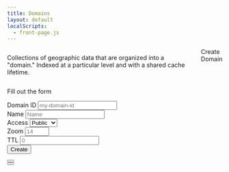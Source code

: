 ```yaml
---
title: Domains
layout: default
localScripts:
  - front-page.js
---
```


<div id="account-info" class="has-text-right" style="position: absolute; top: -45px; right: 0px">
  <span class="auth-hidden is-hidden">
    <!-- maybe make this a modal too -->
    <a class="button" href="/login.html">Login</a>
  </span>
  <span class="auth-required is-hidden">
    <a class="button" href="/app/logout">Logout</a>
  </span>
</div>

<div class="columns">
  <div class="column is-three-quarters is-size-4">
  <p>Collections of geographic data that are organized into a "domain." Indexed
  at a particular level and with a shared cache lifetime.</p>
  </div>
  <div class="column auth-required is-hidden has-text-centered">
    <a class="js-modal-trigger button is-light is-warning is-large"
    data-target="domain-create-modal">Create Domain</a>
  </div>
</div>

<div class="fixed-grid">
  <div id='target' class="grid">
    <div class="loader is-loading"></div>
  </div>
</div>

<div id="domain-create-modal" class="modal">
  <div class="modal-background"></div>
  <div class="modal-content box">
    <p>Fill out the form</p>
    <form id="create-domain-form">
      <div class="mb-2">
        <label for="domainId">Domain ID</label>
        <input class="input" type="text" name="domainId" placeholder="my-domain-id"/>
      </div>
      <div class="mb-2">
        <label for="name">Name</label>
        <input class="input" type="text" name="name" placeholder="Name"/>
      </div>
      <div class="mb-2">
        <label for="access">Access</label>
        <select class="input" name="access">
          <option value="public">Public</option>
          <option value="private">Private</option>
        </select>
      </div>
      <div class="mb-2">
        <label for="zoom">Zoom</label>
        <input class="input" type="number" name="zoom" placeholder="14" min="1" max="24" />
      </div>
      <div class="mb-2">
        <label for="ttl">TTL</label>
        <input class="input" type="number" name="ttl" placeholder="0" />
      </div>
      <div>
        <button
          id="create-domain-form-submit"
          class="button js-domain-create-form-submit"
          name="submit"
        >Create</button>
      </div>
    </form>
  </div>
  <button class="modal-close is-large" aria-label="close"></button>
</div>

<div id="domain-edit-modal" class="modal">
  <div class="modal-background"></div>
  <div class="modal-content box">
  </div>
  <button class="modal-close is-large" aria-label="close"></button>
</div>

<template id="domain-card">
  <link rel="stylesheet" href="https://cdn.jsdelivr.net/npm/bulma@1.0.0/css/bulma.min.css">
  <div class='box'>
    <div class="columns mb-0">
      <div class="column is-four-fifths pb-0">
        <h2 class="is-size-4"><slot name="title-link"></slot></h2>
      </div>
      <div class="column domain-owner-required is-hidden has-text-right pb-0">
        <a
          class="js-modal-trigger button"
          data-target="domain-edit-modal"
        >Edit</a>
      </div>
    </div>
    <div>
      <p>Indexed at zoom <slot name="zoom"></slot></p>
      <p>Access: <slot name="access"></slot></p>
      <p>Cache TTL: <slot name="ttl"></slot></p>
      <p>Created on <slot name="created"></slot></p>
    </div>
  </div>
</template>

<template id="domain-edit-content">
  <link rel="stylesheet" href="https://cdn.jsdelivr.net/npm/bulma@1.0.0/css/bulma.min.css">
  <form id="create-edit-form">
    <input class="input" type="hidden" name="domainId" />
    <input class="input" type="hidden" name="version" />
    <div class="mb-2">
      <label for="name">Name</label>
      <input class="input" type="text" name="name" />
    </div>
    <div class="mb-2">
      <label for="access">Access</label>
      <select class="input" name="access">
        <option value="public">Public</option>
        <option value="private">Private</option>
      </select>
    </div>
    <div class="mb-2">
      <label for="ttl">TTL</label>
      <input class="input" type="number" name="ttl" />
    </div>
    <div>
      <button
        id="edit-domain-form-submit"
        class="button js-domain-edit-form-submit"
        name="submit"
      >Update</button>
    </div>
  </form>
</template>
